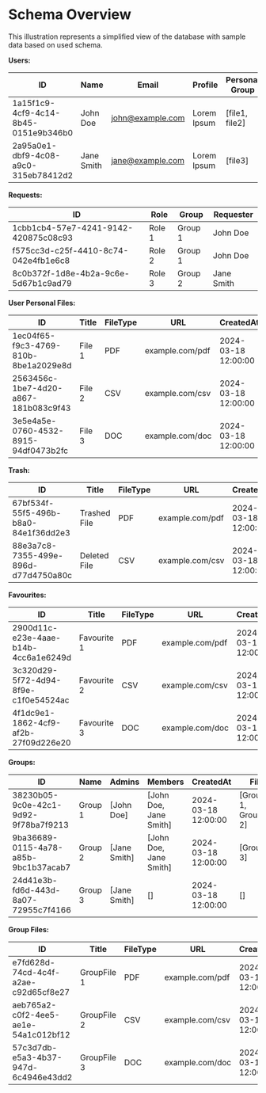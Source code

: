 
# Schema Overview
This illustration represents a simplified view of the database with sample data based on used schema.



**Users:**

| ID                                   | Name         | Email             | Profile    | Personal Group | Member of             | Admin of              | Requests            | Trash              | Favourites        | Group Files         |
|--------------------------------------|--------------|-------------------|------------|----------------|-----------------------|-----------------------|---------------------|--------------------|-------------------|---------------------|
| 1a15f1c9-4cf9-4c14-8b45-0151e9b346b0 | John Doe     | john@example.com | Lorem Ipsum| [file1, file2] | [Group 1]             | [Group 2]             | [Request 1, Request 2] | [Trash 1, Trash 2] | [Favourite 1]     | [GroupFile 1, GroupFile 2] |
| 2a95a0e1-dbf9-4c08-a9c0-315eb78412d2 | Jane Smith   | jane@example.com | Lorem Ipsum| [file3]        | [Group 2]             | [Group 3]             | [Request 3]         | [Trash 3]          | [Favourite 2, Favourite 3] | [GroupFile 3]      |

**Requests:**

| ID                                   | Role             | Group                                  | Requester                            |
|--------------------------------------|------------------|----------------------------------------|--------------------------------------|
| 1cbb1cb4-57e7-4241-9142-420875c08c93 | Role 1           | Group 1                                | John Doe                             |
| f575cc3d-c25f-4410-8c74-042e4fb1e6c8 | Role 2           | Group 1                                | John Doe                             |
| 8c0b372f-1d8e-4b2a-9c6e-5d67b1c9ad79 | Role 3           | Group 2                                | Jane Smith                           |

**User Personal Files:**

| ID                                   | Title       | FileType | URL             | CreatedAt           | User                                 |
|--------------------------------------|-------------|----------|-----------------|---------------------|--------------------------------------|
| 1ec04f65-f9c3-4769-810b-8be1a2029e8d | File 1      | PDF      | example.com/pdf | 2024-03-18 12:00:00 | John Doe                             |
| 2563456c-1be7-4d20-a867-181b083c9f43 | File 2      | CSV      | example.com/csv | 2024-03-18 12:00:00 | John Doe                             |
| 3e5e4a5e-0760-4532-8915-94df0473b2fc | File 3      | DOC      | example.com/doc | 2024-03-18 12:00:00 | Jane Smith                           |

**Trash:**

| ID                                   | Title       | FileType | URL             | CreatedAt           | User                                 |
|--------------------------------------|-------------|----------|-----------------|---------------------|--------------------------------------|
| 67bf534f-55f5-496b-b8a0-84e1f36dd2e3 | Trashed File| PDF      | example.com/pdf | 2024-03-18 12:00:00 | John Doe                             |
| 88e3a7c8-7355-499e-896d-d77d4750a80c | Deleted File| CSV      | example.com/csv | 2024-03-18 12:00:00 | John Doe                             |

**Favourites:**

| ID                                   | Title       | FileType | URL             | CreatedAt           | User                                 |
|--------------------------------------|-------------|----------|-----------------|---------------------|--------------------------------------|
| 2900d11c-e23e-4aae-b14b-4cc6a1e6249d | Favourite 1 | PDF      | example.com/pdf | 2024-03-18 12:00:00 | John Doe                             |
| 3c320d29-5f72-4d94-8f9e-c1f0e54524ac | Favourite 2 | CSV      | example.com/csv | 2024-03-18 12:00:00 | Jane Smith                           |
| 4f1dc9e1-1862-4cf9-af2b-27f09d226e20 | Favourite 3 | DOC      | example.com/doc | 2024-03-18 12:00:00 | Jane Smith                           |

**Groups:**


| ID                                   | Name       | Admins                                | Members                               | CreatedAt           | Files                                    | Requests                                |
|--------------------------------------|------------|---------------------------------------|---------------------------------------|---------------------|------------------------------------------|-----------------------------------------|
| 38230b05-9c0e-42c1-9d92-9f78ba7f9213 | Group 1    | [John Doe]                            | [John Doe, Jane Smith]                | 2024-03-18 12:00:00 | [GroupFile 1, GroupFile 2]              | [Request 1, Request 2]                   |
| 9ba36689-0115-4a78-a85b-9bc1b37acab7 | Group 2    | [Jane Smith]                          | [John Doe, Jane Smith]                | 2024-03-18 12:00:00 | [GroupFile 3]                           | [Request 3]                             |
| 24d41e3b-fd6d-443d-8a07-72955c7f4166 | Group 3    | [Jane Smith]                          | []                                    | 2024-03-18 12:00:00 | []                                       | []                                      |



**Group Files:**

| ID                                   | Title       | FileType | URL             | CreatedAt           | Group                                | CreatedBy                            |
|--------------------------------------|-------------|----------|-----------------|---------------------|--------------------------------------|--------------------------------------|
| e7fd628d-74cd-4c4f-a2ae-c92d65cf8e27 | GroupFile 1 | PDF      | example.com/pdf | 2024-03-18 12:00:00 | Group 1                              | John Doe                             |
| aeb765a2-c0f2-4ee5-ae1e-54a1c012bf12 | GroupFile 2 | CSV      | example.com/csv | 2024-03-18 12:00:00 | Group 1                              | John Doe                             |
| 57c3d7db-e5a3-4b37-947d-6c4946e43dd2 | GroupFile 3 | DOC      | example.com/doc | 2024-03-18 12:00:00 | Group 2                              | Jane Smith                           |


# 
